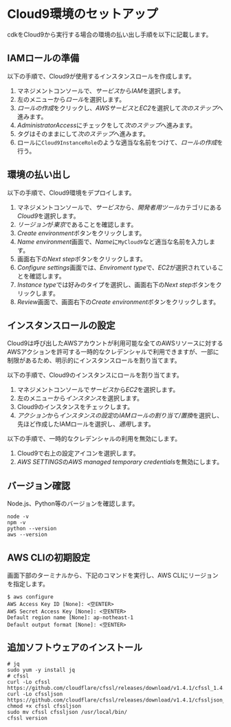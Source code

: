 # Cloud9環境のセットアップ

cdkをCloud9から実行する場合の環境の払い出し手順を以下に記載します。

## IAMロールの準備

以下の手順で、Cloud9が使用するインスタンスロールを作成します。

1. マネジメントコンソールで、*サービス*から*IAM*を選択します。
1. 左のメニューから*ロール*を選択します。
1. *ロールの作成*をクリックし、*AWSサービス*と*EC2*を選択して*次のステップ*へ進みます。
1. *AdministratorAccess*にチェックをして*次のステップ*へ進みます。
1. タグはそのままにして*次のステップ*へ進みます。
1. ロールに`Cloud9InstanceRole`のような適当な名前をつけて、*ロールの作成*を行う。

## 環境の払い出し

以下の手順で、Cloud9環境をデプロイします。

1. マネジメントコンソールで、*サービス*から、*開発者用ツール*カテゴリにある *Cloud9*を選択します。
1. *リージョン*が*東京*であることを確認します。
1. *Create environment*ボタンをクリックします。
1. *Name environment*画面で、*Name*に`MyCloud9`など適当な名前を入力します。
1. 画面右下の*Next step*ボタンをクリックします。
1. *Configure settings*画面では、*Enviroment type*で、*EC2*が選択されていることを確認します。
1. *Instance type*では好みのタイプを選択し、画面右下の*Next step*ボタンをクリックします。
1. *Review*画面で、画面右下の*Create environment*ボタンをクリックします。

## インスタンスロールの設定

Cloud9は呼び出したAWSアカウントが利用可能な全てのAWSリソースに対するAWSアクションを許可する一時的なクレデンシャルで利用できますが、一部に制限があるため、明示的にインスタンスロールを割り当てます。

以下の手順で、Cloud9のインスタンスにロールを割り当てます。

1. マネジメントコンソールで*サービス*から*EC2*を選択します。
1. 左のメニューから*インスタンス*を選択します。
1. Cloud9のインスタンスをチェックします。
1. *アクション*から*インスタンスの設定*の*IAMロールの割り当て/置換*を選択し、先ほど作成したIAMロールを選択し、*適用*します。

以下の手順で、一時的なクレデンシャルの利用を無効にします。

1. Cloud9で右上の設定アイコンを選択します。
1. *AWS SETTINGS*の*AWS managed temporary credentials*を無効にします。

## バージョン確認

Node.js、Python等のバージョンを確認します。

```
node -v
npm -v
python --version
aws --version
```

## AWS CLIの初期設定

画面下部のターミナルから、下記のコマンドを実行し、AWS CLIにリージョンを指定します。

```
$ aws configure
AWS Access Key ID [None]: <空ENTER>
AWS Secret Access Key [None]: <空ENTER>
Default region name [None]: ap-notheast-1
Default output format [None]: <空ENTER>
```

## 追加ソフトウェアのインストール

```
# jq
sudo yum -y install jq
# cfssl
curl -Lo cfssl https://github.com/cloudflare/cfssl/releases/download/v1.4.1/cfssl_1.4.1_linux_amd64
curl -Lo cfssljson https://github.com/cloudflare/cfssl/releases/download/v1.4.1/cfssljson_1.4.1_linux_amd64
chmod +x cfssl cfssljson
sudo mv cfssl cfssljson /usr/local/bin/
cfssl version
```
